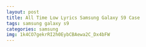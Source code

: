 ```yaml
---
layout: post
title: All Time Low Lyrics Samsung Galaxy S9 Case
tags: samsung galaxy s9
categories: samsung
img: 1k4CO7gekrRI2h0EybCBAewa2C_Dx4bFW
---
```

